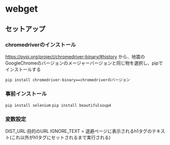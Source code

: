 # webget



## セットアップ

### chromedriverのインストール

https://pypi.org/project/chromedriver-binary/#history
から、地震のGoogleChromeのバージョンのメージャーバージョンと同じ物を選択し、pipでインストールする

`pip install chromedriver-binary==chromedriverのバージョン`

### 事前インストール

`pip install selenium`
`pip install beautifulsoup4`

### 変数設定

DIST_URL:目的のURL 
IGNORE_TEXT = 退避ページに表示されるh1タグのテキスト(これ以外がh1タグにセットされるまで実行される)
